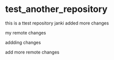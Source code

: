 # test_another_repository
this is a ttest repository
janki added more changes

my remote changes

addding changes



add more remote changes
